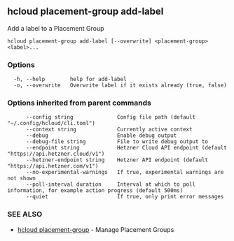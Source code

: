 ## hcloud placement-group add-label

Add a label to a Placement Group

```
hcloud placement-group add-label [--overwrite] <placement-group> <label>...
```

### Options

```
  -h, --help        help for add-label
  -o, --overwrite   Overwrite label if it exists already (true, false)
```

### Options inherited from parent commands

```
      --config string              Config file path (default "~/.config/hcloud/cli.toml")
      --context string             Currently active context
      --debug                      Enable debug output
      --debug-file string          File to write debug output to
      --endpoint string            Hetzner Cloud API endpoint (default "https://api.hetzner.cloud/v1")
      --hetzner-endpoint string    Hetzner API endpoint (default "https://api.hetzner.com/v1")
      --no-experimental-warnings   If true, experimental warnings are not shown
      --poll-interval duration     Interval at which to poll information, for example action progress (default 500ms)
      --quiet                      If true, only print error messages
```

### SEE ALSO

* [hcloud placement-group](hcloud_placement-group.md)	 - Manage Placement Groups

